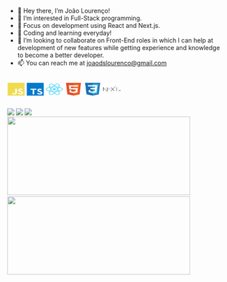 - 👋 Hey there, I’m João Lourenço!
- 👀 I’m interested in Full-Stack programming.
- 🔧 Focus on development using React and Next.js.
- 🌱 Coding and learning everyday!
- 💞️ I’m looking to collaborate on Front-End roles in which I can help at development of new features while getting experience and knowledge to become a better developer.
- 📫 You can reach me at joaodslourenco@gmail.com

<div style="display: inline_block"><br>
  <img align="center" alt="Joau-Js" height="30" width="40" src="https://raw.githubusercontent.com/devicons/devicon/master/icons/javascript/javascript-plain.svg">
  <img align="center" alt="Joau-Ts" height="30" width="40" src="https://raw.githubusercontent.com/devicons/devicon/master/icons/typescript/typescript-plain.svg">
  <img align="center" alt="Joau-React" height="30" width="40" src="https://raw.githubusercontent.com/devicons/devicon/master/icons/react/react-original.svg">
  <img align="center" alt="Joau-HTML" height="30" width="40" src="https://raw.githubusercontent.com/devicons/devicon/master/icons/html5/html5-original.svg">
  <img align="center" alt="Joau-CSS" height="30" width="40" src="https://raw.githubusercontent.com/devicons/devicon/master/icons/css3/css3-original.svg">
  <img align="center" alt="Joau-Next" height="30" width="40" src="https://github.com/devicons/devicon/blob/master/icons/nextjs/nextjs-original-wordmark.svg" />
</div>

##

<div>
   <a href="https://instagram.com/joau_" target="_blank"><img src="https://img.shields.io/badge/-Instagram-%23E4405F?style=for-the-badge&logo=instagram&logoColor=white" target="_blank"></a>
  <a href = "mailto:joaodslourenco@gmail.com"><img src="https://img.shields.io/badge/-Gmail-%23333?style=for-the-badge&logo=gmail&logoColor=white" target="_blank"></a>
  <a href="https://www.linkedin.com/in/joaodslourenco" target="_blank"><img src="https://img.shields.io/badge/-LinkedIn-%230077B5?style=for-the-badge&logo=linkedin&logoColor=white" target="_blank"></a> 
</div>

<div>
  <img height="180em" width="420em" src="https://github-readme-stats.vercel.app/api?username=joaodslourenco&show_icons=true&theme=dark&include_all_commits=true&count_private=true"/>
  <img height="180em" width="420em"src="https://github-readme-stats.vercel.app/api/top-langs/?username=joaodslourenco&layout=compact&langs_count=7&theme=dark"/>
</div>
